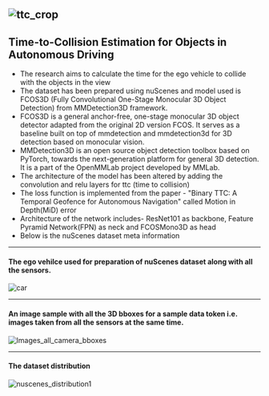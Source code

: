 ![ttc_crop](https://user-images.githubusercontent.com/71327507/217001177-89c35fd3-16b2-4900-b0bb-4658262b2a85.png)
---------------------------------------------------------------------------------------------------------------------------------


## Time-to-Collision Estimation for Objects in Autonomous Driving

* The research aims to calculate the time for the ego vehicle to collide with the objects in the view
* The dataset has been prepared using nuScenes and model used is FCOS3D (Fully Convolutional One-Stage Monocular 3D Object Detection) from MMDetection3D framework.
* FCOS3D is a general anchor-free, one-stage monocular 3D object detector adapted from the original 2D version FCOS. It serves as a baseline built on top of mmdetection and mmdetection3d for 3D detection based on monocular vision.
* MMDetection3D is an open source object detection toolbox based on PyTorch, towards the next-generation platform for general 3D detection. It is a part of the OpenMMLab project developed by MMLab.
* The architecture of the model has been altered by adding the convolution and relu layers for ttc (time to collision)
* The loss function is implemented from the paper - "Binary TTC: A Temporal Geofence for Autonomous Navigation" called Motion in Depth(MiD) error
* Architecture of the network includes- ResNet101 as backbone, Feature Pyramid Network(FPN) as neck and FCOSMono3D as head
* Below is the nuScenes dataset meta information  
---------------------------------------------------------------------------------------------------------------------------------
#### The ego vehilce used for preparation of nuScenes dataset along with all the sensors.
![car](https://user-images.githubusercontent.com/71327507/216977031-424a117f-1634-4cb1-a316-534c3da525cb.jpeg)

---------------------------------------------------------------------------------------------------------------------------------
#### An image sample with all the 3D bboxes for a sample data token i.e. images taken from all the sensors at the same time.
![Images_all_camera_bboxes](https://user-images.githubusercontent.com/71327507/216998094-ef3635e6-aa7d-4d69-a221-d76db56f9422.png)

---------------------------------------------------------------------------------------------------------------------------------
#### The dataset distribution
![nuscenes_distribution1](https://user-images.githubusercontent.com/71327507/216977188-3bf35045-19b2-4166-a8b1-f63a9917a56c.png)

